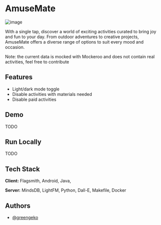 
# AmuseMate
![image](https://github.com/greengeko/amuseMate/assets/25327740/64d74929-0bd0-47b3-a13a-5f86e928872f)

With a single tap, discover a world of exciting activities curated to bring joy and fun to your day. From outdoor adventures to creative projects, AmuseMate offers a diverse range of options to suit every mood and occasion.

Note: the current data is mocked with Mockeroo and does not contain real activities, feel free to contribute

## Features

- Light/dark mode toggle
- Disable activities with materials needed
- Disable paid activities


## Demo

TODO


## Run Locally

TODO


## Tech Stack

**Client:** Flagsmith, Android, Java,

**Server:** MindsDB, LightFM, Python, Dall-E, Makefile, Docker

## Authors

- [@greengeko](https://www.github.com/greengeko)

